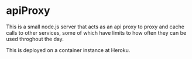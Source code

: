 # apiProxy
This is a small node.js server that acts as an api proxy to proxy and cache calls to other services, some of which have limits to how often they can be used throghout the day.

This is deployed on a container instance at Heroku.
